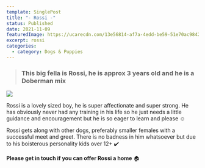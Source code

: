 ```yaml
---
template: SinglePost
title: "- Rossi -"
status: Published
date: 2021-11-09
featuredImage: https://ucarecdn.com/13e56814-af7a-4edd-be59-51e70ac98420/-/crop/526x225/0,0/-/preview/
excerpt: rossi
categories:
  - category: Dogs & Puppies
---
```

> ### **This big fella is Rossi, he is approx 3 years old and he is a Doberman mix** 

![](https://ucarecdn.com/01cba03a-fd35-4bdb-a75e-1c8e8a574f90/)

Rossi is a lovely sized boy, he is super affectionate and super strong. He has obviously never had any training in his life so he just needs a little guidance and encouragement but he is so eager to learn and please ☺️

Rossi gets along with other dogs, preferably smaller females with a successful meet and greet. There is no badness in him whatsoever but due to his boisterous personality kids over 12+ ✔️

**Please get in touch if you can offer Rossi a home** 🏠